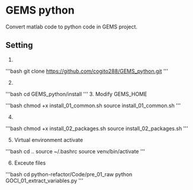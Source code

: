 # GEMS python

Convert matlab code to python code in GEMS project.

## Setting
1. 
'''bash
git clone https://github.com/cogito288/GEMS_python.git
'''

2. 

'''bash
cd GEMS_python/install
'''
3. Modify GEMS_HOME 

'''bash
chmod +x install_01_common.sh
source install_01_common.sh
'''


4. 

'''bash
chmod +x install_02_packages.sh
source install_02_packages.sh
'''


5. Virtual environment activate

'''bash
cd ..
source ~/.bashrc
source venv/bin/activate
'''

6. Exceute files

'''bash
cd python-refactor/Code/pre_01_raw
python GOCI_01_extract_variables.py
'''
